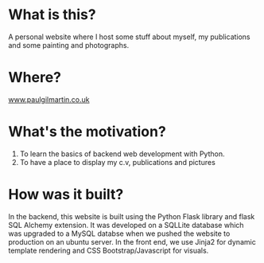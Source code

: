 

# What is this?
A personal website where I host some stuff about myself, my publications and some painting and photographs.

# Where?
www.paulgilmartin.co.uk

# What's the motivation?

1. To learn the basics of backend web development with Python. 
2. To have a place to display my c.v, publications and pictures

# How was it built?
In the backend, this website is built using the Python Flask library and flask SQL Alchemy extension. It was developed on a SQLLite database which
was upgraded to a MySQL databse when we pushed the website to production on an ubuntu server.
In the front end, we use Jinja2 for dynamic template rendering and CSS Bootstrap/Javascript for visuals.

